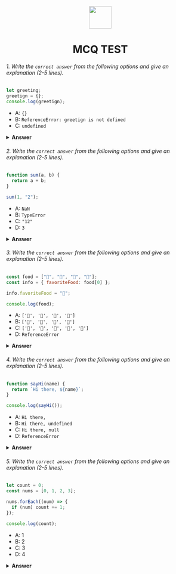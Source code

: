 <div align="center">
  <img height="60" src="https://edurev.gumlet.io/AllImages/original/ApplicationImages/CourseImages/944e5d47-8c55-4a89-91e5-22ab5f2798fc_CI.png">
  <h1>MCQ TEST</h1>
</div>

###### 1. Write the `correct answer` from the following options and give an explanation (2-5 lines).

```javascript
let greeting;
greetign = {};
console.log(greetign);
```

- A: `{}`
- B: `ReferenceError: greetign is not defined`
- C: `undefined`

<details><summary><b>Answer</b></summary>
<p>

#### Answer: A: `{}`

<i> Here "greeting" is defined by let, but undefined, because it has not assigned a value. Otherwise "greetign" is by default declared using 'var' and assigned a value of empty object {}. Thats why the empty object {} will be output in console. </i>

</p>
</details>

###### 2. Write the `correct answer` from the following options and give an explanation (2-5 lines).

```javascript
function sum(a, b) {
  return a + b;
}

sum(1, "2");
```

- A: `NaN`
- B: `TypeError`
- C: `"12"`
- D: `3`

<details><summary><b>Answer</b></summary>
<p>

#### Answer: C: `"12"`

<i>Here in sum function 'a' takes parameter a number 2, while 'b' takes a parameter string '2'. So inside sum '+' operator performs string concatenation. Thats why sum returns a string "12" as output. </i>

</p>
</details>

###### 3. Write the `correct answer` from the following options and give an explanation (2-5 lines).

```javascript
const food = ["🍕", "🍫", "🥑", "🍔"];
const info = { favoriteFood: food[0] };

info.favoriteFood = "🍝";

console.log(food);
```

- A: `['🍕', '🍫', '🥑', '🍔']`
- B: `['🍝', '🍫', '🥑', '🍔']`
- C: `['🍝', '🍕', '🍫', '🥑', '🍔']`
- D: `ReferenceError`

<details><summary><b>Answer</b></summary>
<p>

#### Answer: A: `['🍕', '🍫', '🥑', '🍔']`

<i> Here "food" is an array and "info" is an object. Initially in info object favoriteFood property is set to the first element of the food array "🍕". Then, reassigning the info.favoriteFood property to "🍝". However, it will change the info object favoriteFood property value. But the food array will remain unchanged. Because the reference to athe array 1st element is not changed. </i>

</p>
</details>

###### 4. Write the `correct answer` from the following options and give an explanation (2-5 lines).

```javascript
function sayHi(name) {
  return `Hi there, ${name}`;
}

console.log(sayHi());
```

- A: `Hi there,`
- B: `Hi there, undefined`
- C: `Hi there, null`
- D: `ReferenceError`

<details><summary><b>Answer</b></summary>
<p>

#### Answer: B: `Hi there, undefined`

<i>Here passing a callback function "sayHi()" to the function "sayHi" as a parameter "name". But in this case sayHi() calback function does not have any arguments to pass. Thats why it will show undefined.</i>

</p>
</details>

###### 5. Write the `correct answer` from the following options and give an explanation (2-5 lines).

```javascript
let count = 0;
const nums = [0, 1, 2, 3];

nums.forEach((num) => {
  if (num) count += 1;
});

console.log(count);
```

- A: 1
- B: 2
- C: 3
- D: 4

<details><summary><b>Answer</b></summary>
<p>

#### Answer: C: 3

<i>Here initially "count" is 0. The forEach method over the array "nums" will checks if the element is truthy. Here, 0 is considered falsy, and other (1, 2, 3) numbers are truthy. So, count will increment 3 times by 1 and finally its value will be 3.</i>

</p>
</details>
